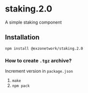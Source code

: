 # staking.2.0

A simple staking component

## Installation

```
npm install @exzonetwork/staking.2.0
```

### How to create `.tgz` archive?

Increment version in `package.json`

1. `make`
2. `npm pack`
